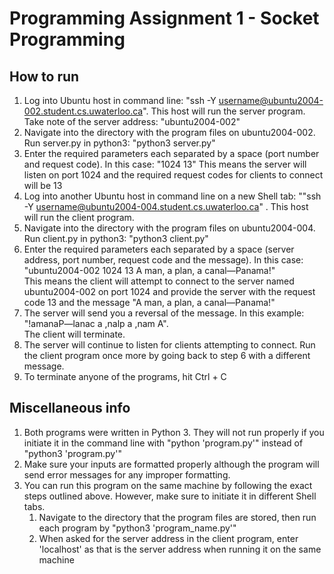 # Programming Assignment 1 - Socket Programming

## How to run
1. Log into Ubuntu host in command line: "ssh -Y username@ubuntu2004-002.student.cs.uwaterloo.ca". This host will run the server program. Take note of the server address: "ubuntu2004-002"
2. Navigate into the directory with the program files on ubuntu2004-002. Run server.py in python3: "python3 server.py"
3. Enter the required parameters each separated by a space (port number and request code). In this case: "1024 13"
This means the server will listen on port 1024 and the required request codes for clients to connect will be 13
4. Log into another Ubuntu host in command line on a new Shell tab: ""ssh -Y username@ubuntu2004-004.student.cs.uwaterloo.ca" . This host will run the client program.
5. Navigate into the directory with the program files on ubuntu2004-004. Run client.py in python3: "python3 client.py"
6. Enter the required parameters each separated by a space (server address, port number, request code and the message). In this case: "ubuntu2004-002 1024 13 A man, a plan, a canal—Panama!"  
This means the client will attempt to connect to the server named ubuntu2004-002 on port 1024 and provide the server with the request code 13 and the message "A man, a plan, a canal—Panama!"
7. The server will send you a reversal of the message. In this example: "!amanaP—lanac a ,nalp a ,nam A".  
The client will terminate.
8. The server will continue to listen for clients attempting to connect. Run the client program once more by going back to step 6 with a different message.
9. To terminate anyone of the programs, hit Ctrl + C

## Miscellaneous info
1. Both programs were written in Python 3. They will not run properly if you initiate it in the command line with "python 'program.py'" instead of "python3 'program.py'"
2. Make sure your inputs are formatted properly although the program will send error messages for any improper formatting.
3. You can run this program on the same machine by following the exact steps outlined above. However, make sure to initiate it in different Shell tabs. 
    1. Navigate to the directory that the program files are stored, then run each program by "python3 'program_name.py'"
    2. When asked for the server address in the client program, enter 'localhost' as that is the server address when running it on the same machine